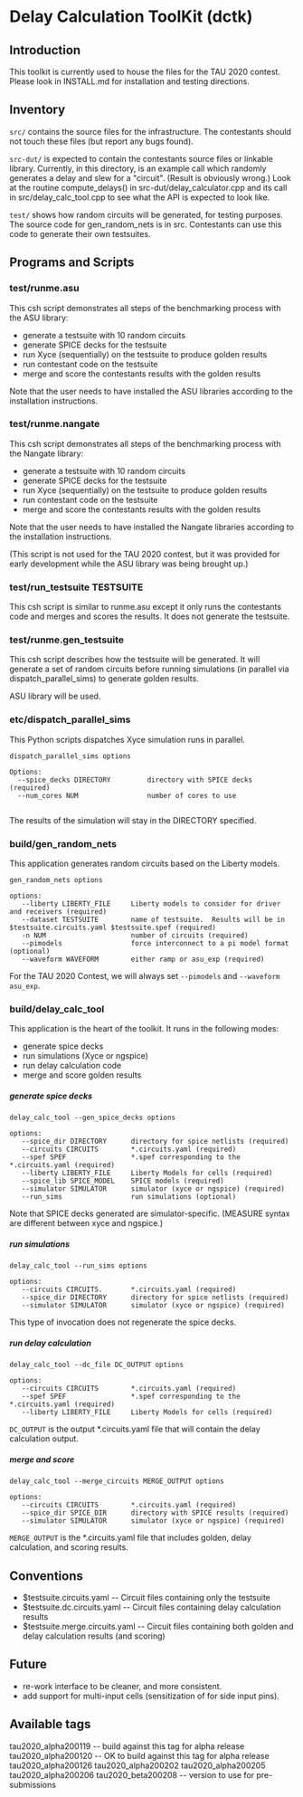 # Delay Calculation ToolKit (dctk)

## Introduction

This toolkit is currently used to house the files for the TAU 2020 contest.
Please look in INSTALL.md for installation and testing directions.

## Inventory
`src/` contains the source files for the infrastructure. The contestants
should not touch these files (but report any bugs found).

`src-dut/` is expected to contain the contestants source files or
linkable library.  Currently, in this directory, is an example call
which randomly generates a delay and slew for a "circuit".  (Result is
obviously wrong.)  Look at the routine compute\_delays() in
src-dut/delay\_calculator.cpp and its call in src/delay_calc_tool.cpp
to see what the API is expected to look like.

`test/` shows how random circuits will be generated, for testing
purposes. The source code for gen\_random_nets is in src.  Contestants
can use this code to generate their own testsuites.

## Programs and Scripts

### test/runme.asu

This csh script demonstrates all steps of the benchmarking process with
the ASU library:

* generate a testsuite with 10 random circuits
* generate SPICE decks for the testsuite
* run Xyce (sequentially) on the testsuite to produce golden results
* run contestant code on the testsuite
* merge and score the contestants results with the golden results

Note that the user needs to have installed the ASU libraries
according to the installation instructions.

### test/runme.nangate

This csh script demonstrates all steps of the benchmarking process with
the Nangate library:

* generate a testsuite with 10 random circuits
* generate SPICE decks for the testsuite
* run Xyce (sequentially) on the testsuite to produce golden results
* run contestant code on the testsuite
* merge and score the contestants results with the golden results

Note that the user needs to have installed the Nangate libraries
according to the installation instructions.

(This script is not used for the TAU 2020 contest, but it was provided for early development while the ASU library was being brought up.)

### test/run_testsuite TESTSUITE

This csh script is similar to runme.asu except it only runs the contestants code and merges and scores the results.  It does not generate the testsuite.

### test/runme.gen_testsuite

This csh script describes how the testsuite will be generated.  It will generate a set of random circuits before running simulations (in parallel via dispatch_parallel_sims) to generate golden results.

ASU library will be used.

### etc/dispatch_parallel_sims

This Python scripts dispatches Xyce simulation runs in parallel.

```
dispatch_parallel_sims options

Options:
  --spice_decks DIRECTORY         directory with SPICE decks (required)
  --num_cores NUM                 number of cores to use
 
```
The results of the simulation will stay in the DIRECTORY specified.  

### build/gen\_random_nets

This application generates random circuits based on the Liberty models.

```
gen_random_nets options

options:
   --liberty LIBERTY_FILE     Liberty models to consider for driver and receivers (required)
   --dataset TESTSUITE        name of testsuite.  Results will be in $testsuite.circuits.yaml $testsuite.spef (required)
   -n NUM                     number of circuits (required)
   --pimodels                 force interconnect to a pi model format (optional)
   --waveform WAVEFORM        either ramp or asu_exp (required)
```
For the TAU 2020 Contest, we will always set `--pimodels` and `--waveform asu_exp`.


### build/delay\_calc_tool

This application is the heart of the toolkit.  It runs in the following modes:

* generate spice decks
* run simulations (Xyce or ngspice)
* run delay calculation code
* merge and score golden results

##### generate spice decks

```
delay_calc_tool --gen_spice_decks options

options:
   --spice_dir DIRECTORY      directory for spice netlists (required)
   --circuits CIRCUITS        *.circuits.yaml (required)
   --spef SPEF                *.spef corresponding to the *.circuits.yaml (required)
   --liberty LIBERTY_FILE     Liberty Models for cells (required)
   --spice_lib SPICE_MODEL    SPICE models (required)
   --simulator SIMULATOR      simulator (xyce or ngspice) (required) 
   --run_sims                 run simulations (optional)

```

Note that SPICE decks generated are simulator-specific.  (MEASURE syntax are different between xyce and ngspice.)


##### run simulations

```
delay_calc_tool --run_sims options

options:
   --circuits CIRCUITS.       *.circuits.yaml (required)
   --spice_dir DIRECTORY      directory for spice netlists (required)
   --simulator SIMULATOR      simulator (xyce or ngspice) (required) 

```

This type of invocation does not regenerate the spice decks.

##### run delay calculation
```
delay_calc_tool --dc_file DC_OUTPUT options

options:
   --circuits CIRCUITS        *.circuits.yaml (required)
   --spef SPEF                *.spef corresponding to the *.circuits.yaml (required)
   --liberty LIBERTY_FILE     Liberty Models for cells (required)

```

`DC_OUTPUT` is the output *.circuits.yaml file that will contain the delay calculation output.

##### merge and score
```
delay_calc_tool --merge_circuits MERGE_OUTPUT options

options:
   --circuits CIRCUITS        *.circuits.yaml (required)
   --spice_dir SPICE_DIR      directory with SPICE results (required)
   --simulator SIMULATOR      simulator (xyce or ngspice) (required) 
```

`MERGE_OUTPUT` is the *.circuits.yaml file that includes golden, delay calculation, and scoring results.

## Conventions

* $testsuite.circuits.yaml -- Circuit files containing only the testsuite
* $testsuite.dc.circuits.yaml -- Circuit files containing delay calculation results
* $testsuite.merge.circuits.yaml -- Circuit files containing both golden and delay calculation results (and scoring)

## Future
* re-work interface to be cleaner, and more consistent.
* add support for multi-input cells (sensitization of for side input pins).


## Available tags

tau2020_alpha200119 -- build against this tag for alpha release
tau2020_alpha200120 -- OK to build against this tag for alpha release
tau2020_alpha200126
tau2020_alpha200202
tau2020_alpha200205
tau2020_alpha200206
tau2020_beta200208 -- version to use for pre-submissions






